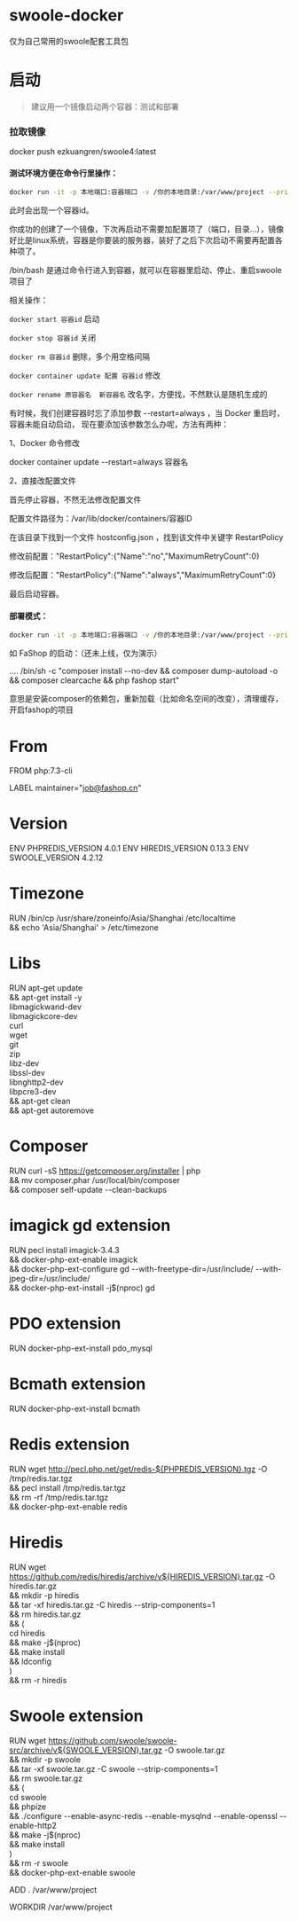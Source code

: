 # swoole-docker
仅为自己常用的swoole配套工具包

# 启动
> 建议用一个镜像启动两个容器：测试和部署
### 拉取镜像
docker push ezkuangren/swoole4:latest

#### 测试环境方便在命令行里操作：
```sh
docker run -it -p 本地端口:容器端口 -v /你的本地目录:/var/www/project --privileged=true ezkuangren/swoole4 /bin/bash
```
此时会出现一个容器id。

你成功的创建了一个镜像，下次再启动不需要加配置项了（端口，目录...），镜像好比是linux系统，容器是你要装的服务器，装好了之后下次启动不需要再配置各种项了。

/bin/bash 是通过命令行进入到容器，就可以在容器里启动、停止、重启swoole项目了

相关操作：

`docker start 容器id` 启动

`docker stop 容器id`  关闭

`docker rm 容器id`  删除，多个用空格间隔

`docker container update 配置 容器id` 修改

`docker rename 原容器名  新容器名` 改名字，方便找，不然默认是随机生成的


有时候，我们创建容器时忘了添加参数 --restart=always ，当 Docker 重启时，容器未能自动启动，
现在要添加该参数怎么办呢，方法有两种：

1、Docker 命令修改

docker container update --restart=always 容器名

2、直接改配置文件

首先停止容器，不然无法修改配置文件

配置文件路径为：/var/lib/docker/containers/容器ID

在该目录下找到一个文件 hostconfig.json ，找到该文件中关键字 RestartPolicy

修改前配置："RestartPolicy":{"Name":"no","MaximumRetryCount":0}

修改后配置："RestartPolicy":{"Name":"always","MaximumRetryCount":0}

最后启动容器。


#### 部署模式：

```sh
docker run -it -p 本地端口:容器端口 -v /你的本地目录:/var/www/project --privileged=true ezkuangren/swoole4 /bin/sh -c "你要执行的start命令"
```
如 FaShop 的启动：（还未上线，仅为演示）

.... /bin/sh -c "composer install --no-dev && composer dump-autoload -o && composer clearcache && php fashop start"

意思是安装composer的依赖包，重新加载（比如命名空间的改变），清理缓存，开启fashop的项目


# From
FROM php:7.3-cli

LABEL maintainer="job@fashop.cn"

# Version
ENV PHPREDIS_VERSION 4.0.1
ENV HIREDIS_VERSION 0.13.3
ENV SWOOLE_VERSION 4.2.12

# Timezone
RUN /bin/cp /usr/share/zoneinfo/Asia/Shanghai /etc/localtime \
    && echo 'Asia/Shanghai' > /etc/timezone
# Libs
RUN apt-get update \
    && apt-get install -y \
    libmagickwand-dev \
    libmagickcore-dev \
    curl \
    wget \
    git \
    zip \
    libz-dev \
    libssl-dev \
    libnghttp2-dev \
    libpcre3-dev \
    && apt-get clean \
    && apt-get autoremove

# Composer
RUN curl -sS https://getcomposer.org/installer | php \
    && mv composer.phar /usr/local/bin/composer \
    && composer self-update --clean-backups

# imagick gd extension
RUN pecl install imagick-3.4.3 \
    && docker-php-ext-enable imagick \
    && docker-php-ext-configure gd --with-freetype-dir=/usr/include/ --with-jpeg-dir=/usr/include/ \
    && docker-php-ext-install -j$(nproc) gd

# PDO extension
RUN docker-php-ext-install pdo_mysql

# Bcmath extension
RUN docker-php-ext-install bcmath

# Redis extension
RUN wget http://pecl.php.net/get/redis-${PHPREDIS_VERSION}.tgz -O /tmp/redis.tar.tgz \
    && pecl install /tmp/redis.tar.tgz \
    && rm -rf /tmp/redis.tar.tgz \
    && docker-php-ext-enable redis

# Hiredis
RUN wget https://github.com/redis/hiredis/archive/v${HIREDIS_VERSION}.tar.gz -O hiredis.tar.gz \
    && mkdir -p hiredis \
    && tar -xf hiredis.tar.gz -C hiredis --strip-components=1 \
    && rm hiredis.tar.gz \
    && ( \
    cd hiredis \
    && make -j$(nproc) \
    && make install \
    && ldconfig \
    ) \
    && rm -r hiredis

# Swoole extension
RUN wget https://github.com/swoole/swoole-src/archive/v${SWOOLE_VERSION}.tar.gz -O swoole.tar.gz \
    && mkdir -p swoole \
    && tar -xf swoole.tar.gz -C swoole --strip-components=1 \
    && rm swoole.tar.gz \
    && ( \
    cd swoole \
    && phpize \
    && ./configure --enable-async-redis --enable-mysqlnd --enable-openssl --enable-http2 \
    && make -j$(nproc) \
    && make install \
    ) \
    && rm -r swoole \
    && docker-php-ext-enable swoole

ADD . /var/www/project

WORKDIR /var/www/project

